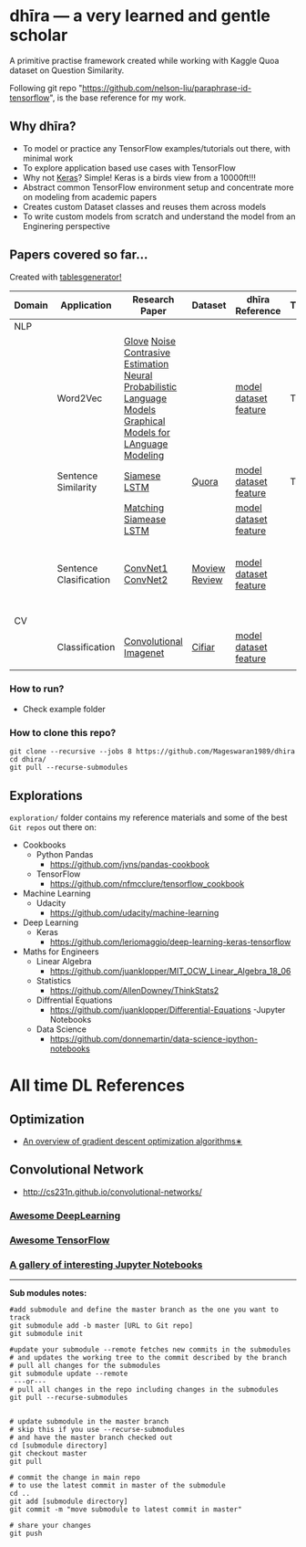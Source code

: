 # dhīra — a very learned and gentle scholar

A primitive practise framework created while working with Kaggle Quoa dataset on Question Similarity.

Following git repo "https://github.com/nelson-liu/paraphrase-id-tensorflow", is the base reference for my work.


## Why dhīra?
- To model or practice any TensorFlow examples/tutorials out there, with minimal work
- To explore application based use cases with TensorFlow
- Why not [Keras](https://github.com/fchollet/keras/)? Simple! Keras is a birds view from a 10000ft!!!
- Abstract common TensorFlow environment setup and concentrate more on modeling from academic papers
- Creates custom Dataset classes and reuses them across models
- To write custom models from scratch and understand the model from an Enginering perspective

## Papers covered so far...

Created with [tablesgenerator!](http://www.tablesgenerator.com/markdown_tables)

| Domain  | Application            | Research Paper                                                                                                                                                                                                                                                                                                                                                                               | Dataset                                                                   | dhīra Reference                                                                                                                                           | TF/Keras | References                                                                                                                                                                                                                                                                |
|---------|------------------------|----------------------------------------------------------------------------------------------------------------------------------------------------------------------------------------------------------------------------------------------------------------------------------------------------------------------------------------------------------------------------------------------|---------------------------------------------------------------------------|-----------------------------------------------------------------------------------------------------------------------------------------------------------|----------|---------------------------------------------------------------------------------------------------------------------------------------------------------------------------------------------------------------------------------------------------------------------------|
| NLP     |                        |                                                                                                                                                                                                                                                                                                                                                                                              |                                                                           |                                                                                                                                                           |          |                                                                                                                                                                                                                                                                           |
|         | Word2Vec               | [Glove](https://nlp.stanford.edu/pubs/glove.pdf)    [Noise Contrasive Estimation](https://papers.nips.cc/paper/5165-learning-word-embeddings-efficiently-with-noise-contrastive-estimation.pdf)  [Neural Probabilistic Language Models](https://www.cs.toronto.edu/~amnih/papers/ncelm.pdf)  [Graphical Models for LAnguage Modeling](https://www.cs.toronto.edu/~amnih/papers/threenew.pdf) |                                                                           | [model](dhira/tf/models/word2vec/glove.py)  [dataset](dhira/data/dataset/movie_review.py)  [feature](dhira/data/features/glove_feature.py)                | TF       |                                                                                                                                                                                                                                                                           |
|         | Sentence Similarity    | [Siamese LSTM](https://www.aaai.org/ocs/index.php/AAAI/AAAI16/paper/download/12195/12023)                                                                                                                                                                                                                                                                                                    | [Quora](https://www.kaggle.com/quora/question-pairs-dataset)              | [model](dhira/tf/models/siamese/siamese_bilstm.py)  [dataset](dhira/data/dataset/quora.py)  [feature](dhira/data/features/quora_feature.py)               | TF       |                                                                                                                                                                                                                                                                           |
|         |                        | [Matching Siamease LSTM](https://www.semanticscholar.org/paper/Learning-Natural-Language-Inference-using-Bidirect-Liu-Sun/f93a0a3e8a3e6001b4482430254595cf737697fa)                                                                                                                                                                                                                          |                                                                           | [model](dhira/tf/models/siamese/matching_bilstm.py)  [dataset](dhira/data/dataset/quora.py)  [feature](dhira/data/features/quora_feature.py)              |          |                                                                                                                                                                                                                                                                           |
|         | Sentence Clasification | [ConvNet1](https://arxiv.org/abs/1408.5882)  [ConvNet2](https://arxiv.org/abs/1510.03820)                                                                                                                                                                                                                                                                                                    | [Moview Review](http://www.cs.cornell.edu/people/pabo/movie-review-data/) | [model](dhira/tf/models/conv/sentiment_convnet.py)  [dataset](dhira/data/dataset/movie_review.py)  [feature](dhira/data/features/movie_review_feature.py) |          | http://cs231n.github.io/convolutional-networks/  http://www.wildml.com/2015/11/understanding-convolutional-neural-networks-for-nlp  http://www.wildml.com/2015/12/implementing-a-cnn-for-text-classification-in-tensorflow/Git:   https://github.com/yoonkim/CNN_sentence |
|         |                        |                                                                                                                                                                                                                                                                                                                                                                                              |                                                                           |                                                                                                                                                           |          |                                                                                                                                                                                                                                                                           |
| CV      |                        |                                                                                                                                                                                                                                                                                                                                                                                              |                                                                           |                                                                                                                                                           |          |                                                                                                                                                                                                                                                                           |
|         | Classification         | [Convolutional Imagenet](https://papers.nips.cc/paper/4824-imagenet-classification-with-deep-convolutional-neural-networks.pdf)                                                                                                                                                                                                                                                              | [Cifiar](https://www.cs.toronto.edu/~kriz/cifar.html)                     | [model](dhira/tf/models/conv/cifiar_convnet.py)  [dataset](dhira/data/dataset/cifiar10.py)  [feature](dhira/data/features/image_feature.py)               |          |                                                                                                                                                                                                                                                                           |
|         |                        |                                                                                                                                                                                                                                                                                                                                                                                              |                                                                           |                                                                                                                                                           |          |                                                                                                                                                                                                                                                                           |
              
              
### How to run?
- Check example folder


### How to clone this repo?
`git clone --recursive --jobs 8 https://github.com/Mageswaran1989/dhira`  
`cd dhira/`  
`git pull --recurse-submodules`  

## Explorations

`exploration/` folder contains my reference materials and some of the best `Git repos` out there on:
- Cookbooks
    - Python Pandas
        - https://github.com/jvns/pandas-cookbook
    - TensorFlow
        - https://github.com/nfmcclure/tensorflow_cookbook
- Machine Learning
    - Udacity
        - https://github.com/udacity/machine-learning
- Deep Learning
    - Keras
        - https://github.com/leriomaggio/deep-learning-keras-tensorflow
- Maths for Engineers 
    - Linear Algebra
        - https://github.com/juanklopper/MIT_OCW_Linear_Algebra_18_06
    - Statistics
        - https://github.com/AllenDowney/ThinkStats2
    - Diffrential Equations
        - https://github.com/juanklopper/Differential-Equations
-Jupyter Notebooks
    - Data Science 
        - https://github.com/donnemartin/data-science-ipython-notebooks

# All time DL References
## Optimization
- [An overview of gradient descent optimization
algorithms∗](https://arxiv.org/pdf/1609.04747v1.pdf)
## Convolutional Network
- http://cs231n.github.io/convolutional-networks/ 


### [Awesome DeepLearning](https://github.com/ChristosChristofidis/awesome-deep-learning)
### [Awesome TensorFlow](https://github.com/jtoy/awesome-tensorflow)
### [A gallery of interesting Jupyter Notebooks](https://github.com/jupyter/jupyter/wiki/A-gallery-of-interesting-Jupyter-Notebooks)  


-------------------------------------------------------------------------------------------------------
**Sub modules notes:**

```commandline
#add submodule and define the master branch as the one you want to track  
git submodule add -b master [URL to Git repo]     
git submodule init

#update your submodule --remote fetches new commits in the submodules 
# and updates the working tree to the commit described by the branch  
# pull all changes for the submodules
git submodule update --remote
 ---or---
# pull all changes in the repo including changes in the submodules
git pull --recurse-submodules


# update submodule in the master branch
# skip this if you use --recurse-submodules
# and have the master branch checked out
cd [submodule directory]
git checkout master
git pull

# commit the change in main repo
# to use the latest commit in master of the submodule
cd ..
git add [submodule directory]
git commit -m "move submodule to latest commit in master"

# share your changes
git push
``` 
